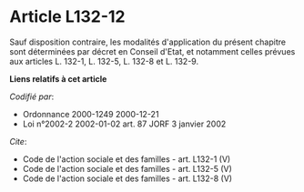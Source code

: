 # Article L132-12

Sauf disposition contraire, les modalités d'application du présent chapitre sont déterminées par décret en Conseil d'Etat, et
notamment celles prévues aux articles L. 132-1, L. 132-5, 
L. 132-8 et L. 132-9.

**Liens relatifs à cet article**

_Codifié par_:

  - Ordonnance 2000-1249 2000-12-21
  - Loi n°2002-2 2002-01-02 art. 87 JORF 3 janvier 2002

_Cite_:

  - Code de l'action sociale et des familles - art. L132-1 (V)
  - Code de l'action sociale et des familles - art. L132-5 (V)
  - Code de l'action sociale et des familles - art. L132-8 (V)
